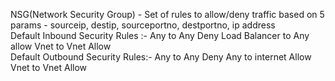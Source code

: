 NSG(Network Security Group) - Set of rules to allow/deny traffic based on 5 params - sourceip, destip, sourceportno, destportno, ip address								
Default Inbound Security Rules :- 			Any to Any Deny		Load Balancer to Any allow		Vnet to Vnet Allow	
Default Outbound Security Rules:-			Any to Any Deny		Any to internet Allow		Vnet to Vnet Allow	
